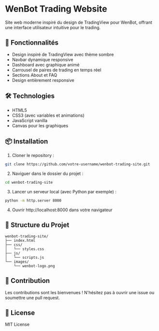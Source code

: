 # WenBot Trading Website

Site web moderne inspiré du design de TradingView pour WenBot, offrant une interface utilisateur intuitive pour le trading.

## 🚀 Fonctionnalités

- Design inspiré de TradingView avec thème sombre
- Navbar dynamique responsive
- Dashboard avec graphique animé
- Carrousel de paires de trading en temps réel
- Sections About et FAQ
- Design entièrement responsive

## 🛠️ Technologies

- HTML5
- CSS3 (avec variables et animations)
- JavaScript vanilla
- Canvas pour les graphiques

## 📦 Installation

1. Cloner le repository :
```bash
git clone https://github.com/votre-username/wenbot-trading-site.git
```

2. Naviguer dans le dossier du projet :
```bash
cd wenbot-trading-site
```

3. Lancer un serveur local (avec Python par exemple) :
```bash
python -m http.server 8000
```

4. Ouvrir http://localhost:8000 dans votre navigateur

## 🔧 Structure du Projet

```
wenbot-trading-site/
├── index.html
├── css/
│   └── styles.css
├── js/
│   └── scripts.js
└── images/
    └── wenbot-logo.png
```

## 🤝 Contribution

Les contributions sont les bienvenues ! N'hésitez pas à ouvrir une issue ou soumettre une pull request.

## 📝 License

MIT License 